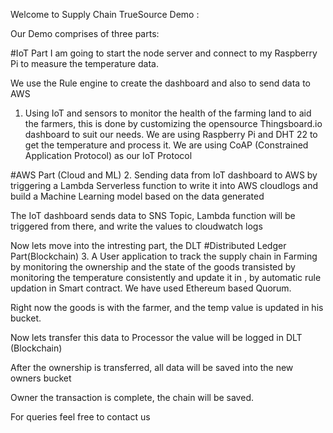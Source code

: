 Welcome to Supply Chain TrueSource Demo :

Our Demo comprises of three parts:

#IoT Part
I am going to start the node server and connect to my Raspberry Pi to measure the temperature data.

We use the Rule engine to create the dashboard and also to send data to AWS

1. Using IoT and sensors to monitor the health of the farming land to aid the farmers, this is done by customizing
the opensource Thingsboard.io dashboard to suit our needs. We are using Raspberry Pi and DHT 22 to get the temperature
and process it. We are using CoAP (Constrained Application Protocol) as our IoT Protocol

#AWS Part (Cloud and ML)
2. Sending data from IoT dashboard to AWS by triggering a Lambda Serverless function to write it into AWS cloudlogs
and build a Machine Learning model based on the data generated

The IoT dashboard sends data to SNS Topic, Lambda function will be triggered from there, and write the values to cloudwatch logs


Now lets move into the intresting part, the DLT 
#Distributed Ledger Part(Blockchain)
3. A User application to track the supply chain in Farming by monitoring the ownership and the state of the goods
transisted by monitoring the temperature consistently and update it in , by automatic rule updation in Smart contract.
We have used Ethereum based Quorum. 

Right now the goods is with the farmer, and the temp value is updated
in his bucket.

Now lets transfer this data to Processor the value will be logged in DLT (Blockchain)

After the ownership is transferred, all data will be saved into the new owners bucket

Owner the transaction is complete, the chain will be saved.

For queries feel free to contact us

